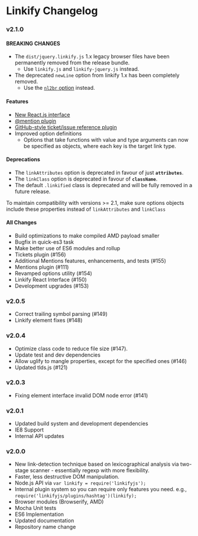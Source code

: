 # Linkify Changelog

### v2.1.0

#### BREAKING CHANGES

* The `dist/jquery.linkify.js` 1.x legacy browser files have been permanently
removed from the release bundle.
  * Use `linkify.js` and `linkify-jquery.js` instead.
* The deprecated `newLine` option from linkify 1.x has been completely removed.
  * Use the [`nl2br` option](http://soapbox.github.io/linkifyjs/options.html#nl2br) instead.

#### Features

* [New React.js interface](http://soapbox.github.io/linkifyjs/linkify-react.html)
* [@mention plugin](http://soapbox.github.io/linkifyjs/plugin-mention.html)
* [GitHub-style ticket/issue reference plugin](http://soapbox.github.io/linkifyjs/plugin-ticket.html)
* Improved option definitions
  * Options that take functions with value and type arguments can now be
    specified as objects, where each key is the target link type.

#### Deprecations

* The `linkAttributes` option is deprecated in favour of just **`attributes`**.
* The `linkClass` option is deprecated in favour of **`className`**.
* The default `.linkified` class is deprecated and will be fully removed
in a future release.

To maintain compatibility with versions >= 2.1, make sure options objects
include these properties instead of `linkAttributes` and `linkClass`

#### All Changes

* Build optimizations to make compiled AMD payload smaller
* Bugfix in quick-es3 task
* Make better use of ES6 modules and rollup
* Tickets plugin (#156)
* Additional Mentions features, enhancements, and tests (#155)
* Mentions plugin (#111)
* Revamped options utility (#154)
* Linkify React Interface (#150)
* Development upgrades (#153)

### v2.0.5

* Correct trailing symbol parsing (#149)
* Linkify element fixes (#148)

### v2.0.4

* Optimize class code to reduce file size (#147).
* Update test and dev dependencies
* Allow uglify to mangle properties, except for the specified ones (#146)
* Updated tlds.js (#121)

### v2.0.3

* Fixing element interface invalid DOM node error (#141)

### v2.0.1

* Updated build system and development dependencies
* IE8 Support
* Internal API updates

### v2.0.0

* New link-detection technique based on lexicographical analysis via two-stage scanner - essentially regexp with more flexibility.
* Faster, less destructive DOM manipulation.
* Node.js API via `var linkify = require('linkifyjs');`
* Internal plugin system so you can require only features you need. e.g., `require('linkifyjs/plugins/hashtag')(linkify);`
* Browser modules (Browserify, AMD)
* Mocha Unit tests
* ES6 Implementation
* Updated documentation
* Repository name change
